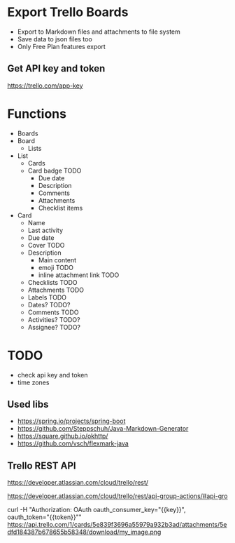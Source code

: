 # Export Trello Boards 
* Export to Markdown files and attachments to file system
* Save data to json files too
* Only Free Plan features export 


## Get API key and token
https://trello.com/app-key

# Functions
* Boards
* Board
  * Lists
* List
  * Cards
  * Card badge TODO
    * Due date
    * Description
    * Comments
    * Attachments
    * Checklist items
* Card
  * Name
  * Last activity
  * Due date
  * Cover TODO
  * Description
    * Main content 
    * emoji TODO
    * inline attachment link TODO
  * Checklists TODO
  * Attachments TODO
  * Labels TODO
  * Dates? TODO?
  * Comments TODO
  * Activities? TODO?
  * Assignee? TODO?

# TODO
* check api key and token
* time zones 

## Used libs
* https://spring.io/projects/spring-boot
* https://github.com/Steppschuh/Java-Markdown-Generator
* https://square.github.io/okhttp/
* https://github.com/vsch/flexmark-java


## Trello REST API
https://developer.atlassian.com/cloud/trello/rest/


https://developer.atlassian.com/cloud/trello/rest/api-group-actions/#api-gro

curl -H "Authorization: OAuth oauth_consumer_key=\"{{key}}\", oauth_token=\"{{token}}\"" https://api.trello.com/1/cards/5e839f3696a55979a932b3ad/attachments/5edfd184387b678655b58348/download/my_image.png


